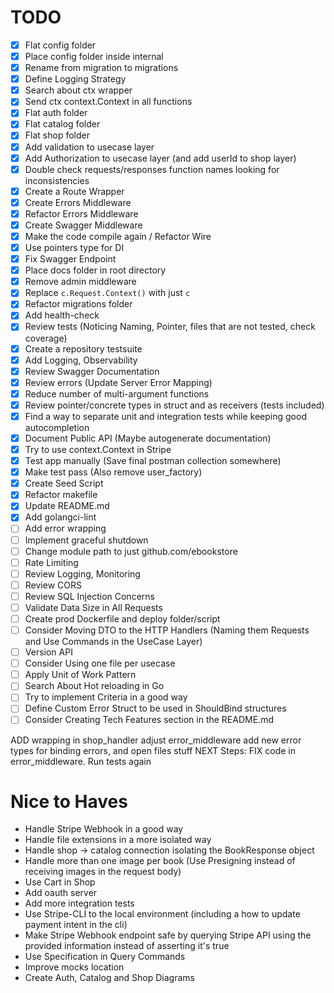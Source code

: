 # TODO

* [x] Flat config folder
* [x] Place config folder inside internal
* [x] Rename from migration to migrations
* [x] Define Logging Strategy
* [x] Search about ctx wrapper
* [x] Send ctx context.Context in all functions
* [x] Flat auth folder
* [x] Flat catalog folder
* [x] Flat shop folder
* [x] Add validation to usecase layer
* [x] Add Authorization to usecase layer (and add userId to shop layer)
* [x] Double check requests/responses function names looking for inconsistencies
* [x] Create a Route Wrapper
* [x] Create Errors Middleware
* [x] Refactor Errors Middleware
* [x] Create Swagger Middleware
* [x] Make the code compile again / Refactor Wire
* [x] Use pointers type for DI
* [x] Fix Swagger Endpoint
* [x] Place docs folder in root directory
* [x] Remove admin middleware
* [x] Replace `c.Request.Context()` with just `c`
* [x] Refactor migrations folder
* [x] Add health-check
* [x] Review tests (Noticing Naming, Pointer, files that are not tested, check coverage)
* [x] Create a repository testsuite
* [x] Add Logging, Observability
* [x] Review Swagger Documentation
* [x] Review errors (Update Server Error Mapping)
* [x] Reduce number of multi-argument functions
* [x] Review pointer/concrete types in struct and as receivers (tests included)
* [x] Find a way to separate unit and integration tests while keeping good autocompletion
* [x] Document Public API (Maybe autogenerate documentation)
* [x] Try to use context.Context in Stripe
* [x] Test app manually (Save final postman collection somewhere)
* [x] Make test pass (Also remove user_factory)
* [x] Create Seed Script
* [x] Refactor makefile
* [x] Update README.md
* [x] Add golangci-lint
* [ ] Add error wrapping
* [ ] Implement graceful shutdown
* [ ] Change module path to just github.com/ebookstore
* [ ] Rate Limiting
* [ ] Review Logging, Monitoring
* [ ] Review CORS
* [ ] Review SQL Injection Concerns
* [ ] Validate Data Size in All Requests
* [ ] Create prod Dockerfile and deploy folder/script
* [ ] Consider Moving DTO to the HTTP Handlers (Naming them Requests and Use Commands in the UseCase Layer)
* [ ] Version API
* [ ] Consider Using one file per usecase
* [ ] Apply Unit of Work Pattern
* [ ] Search About Hot reloading in Go
* [ ] Try to implement Criteria in a good way
* [ ] Define Custom Error Struct to be used in ShouldBind structures
* [ ] Consider Creating Tech Features section in the README.md

ADD wrapping in shop_handler
adjust error_middleware
add new error types for binding errors, and open files stuff
NEXT Steps: FIX code in error_middleware. Run tests again

# Nice to Haves
* Handle Stripe Webhook in a good way
* Handle file extensions in a more isolated way
* Handle shop -> catalog connection isolating the BookResponse object
* Handle more than one image per book (Use Presigning instead of receiving images in the request body)
* Use Cart in Shop 
* Add oauth server
* Add more integration tests
* Use Stripe-CLI to the local environment (including a how to update payment intent in the cli)
* Make Stripe Webhook endpoint safe by querying Stripe API using the provided information instead of asserting it's true
* Use Specification in Query Commands
* Improve mocks location
* Create Auth, Catalog and Shop Diagrams
